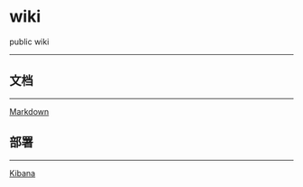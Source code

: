 # wiki
public wiki 
***
## 文档
***
[Markdown](./cellar/blob/markdown/)


## 部署
***
[Kibana](./cellar/deploy/kibana.md)



